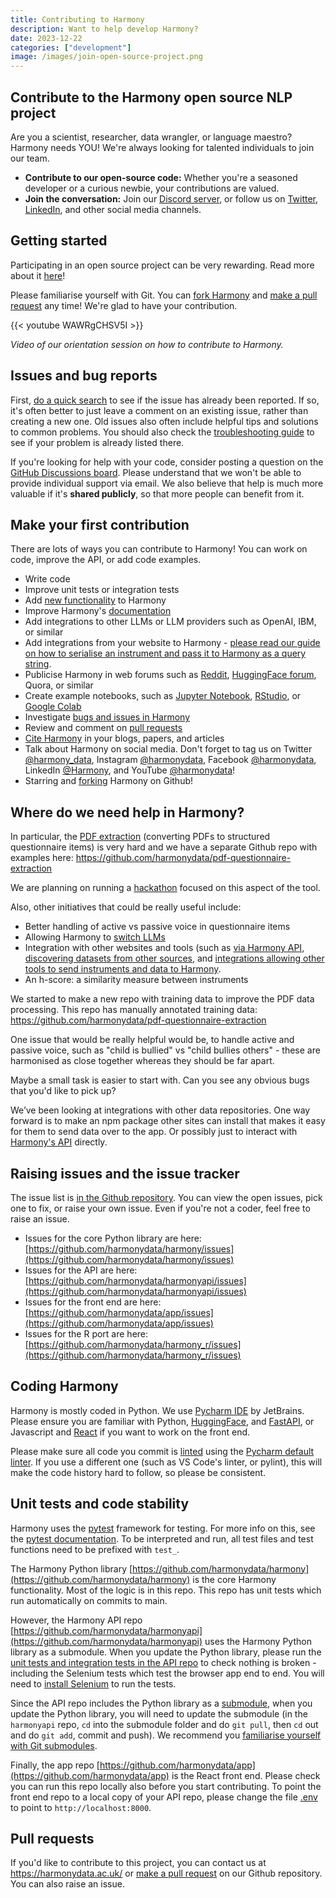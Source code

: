 ```yaml
---
title: Contributing to Harmony
description: Want to help develop Harmony?
date: 2023-12-22
categories: ["development"]
image: /images/join-open-source-project.png
---
```


## Contribute to the Harmony open source NLP project

Are you a scientist, researcher, data wrangler, or language maestro? Harmony needs YOU! We're always looking for talented individuals to join our team.

* **Contribute to our open-source code:** Whether you're a seasoned developer or a curious newbie, your contributions are valued.
* **Join the conversation:** Join our [Discord server](https://discord.com/invite/harmonydata), or follow us on [Twitter](https://twitter.com/harmony_data), [LinkedIn](https://www.linkedin.com/company/harmonydata/about/?viewAsMember=true), and other social media channels.




## Getting started

Participating in an open source project can be very rewarding. Read more about it [here](/how-can-i-contribute-to-an-open-source-project/)!

Please familiarise yourself with Git. You can [fork Harmony](https://github.com/harmonydata/harmony/fork) and [make a pull request](https://github.com/harmonydata/harmony/pulls) any time! We're glad to have your contribution.


{{< youtube WAWRgCHSV5I >}}

_Video of our orientation session on how to contribute to Harmony._

## Issues and bug reports

First, [do a quick search](https://github.com/issues?q=+is%3Aissue+user%3Aharmonydata) to see if the issue has already been reported. If so, it's often better to just leave a comment on an existing issue, rather than creating a new one. Old issues also often include helpful tips and solutions to common problems. You should also check the [troubleshooting guide](https://harmonydata.ac.uk/troubleshooting-harmony/) to see if your problem is already listed there.

If you're looking for help with your code, consider posting a question on the [GitHub Discussions board](https://github.com/orgs/harmonydata/discussions). Please
understand that we won't be able to provide individual support via email. We
also believe that help is much more valuable if it's **shared publicly**,
so that more people can benefit from it.

## Make your first contribution

There are lots of ways you can contribute to Harmony! You can work on code, improve the API, or add code examples.

* Write code
* Improve unit tests or integration tests
* Add [new functionality](/ideas/) to Harmony
* Improve Harmony's [documentation](/nlp-semantic-text-matching/how-does-harmony-work/)
* Add integrations to other LLMs or LLM providers such as OpenAI, IBM, or similar
* Add integrations from your website to Harmony - [please read our guide on how to serialise an instrument and pass it to Harmony as a query string](/integrating-with-harmony/).
* Publicise Harmony in web forums such as [Reddit](https://www.reddit.com/r/opensource/comments/18zq6cf/comment/kgmh3x7/?utm_source=share&utm_medium=web3x&utm_name=web3xcss&utm_term=1&utm_content=share_button), [HuggingFace forum](https://discuss.huggingface.co/t/open-source-psychology-project-using-hf-sentence-transformers/73174), Quora, or similar
* Create example notebooks, such as [Jupyter Notebook](https://github.com/harmonydata/harmony/blob/main/Harmony_example_walkthrough.ipynb), [RStudio](/harmony_r_example.nb.html), or [Google Colab](https://colab.research.google.com/github/harmonydata/harmony/blob/main/Harmony_example_walkthrough.ipynb)
* Investigate [bugs and issues in Harmony](https://github.com/harmonydata/harmony/issues)
* Review and comment on [pull requests](https://github.com/harmonydata/harmony/pulls)
* [Cite Harmony](/frequently-asked-questions/#how-do-i-cite-harmony) in your blogs, papers, and articles
* Talk about Harmony on social media. Don't forget to tag us on Twitter [@harmony_data](https://twitter.com/harmony_data), Instagram [@harmonydata](https://www.instagram.com/harmonydata/), Facebook [@harmonydata](https://www.facebook.com/harmonydata), LinkedIn [@Harmony](https://www.linkedin.com/company/harmonydata), and YouTube [@harmonydata](https://www.youtube.com/channel/UCraLlfBr0jXwap41oQ763OQ)!
* Starring and [forking](https://github.com/harmonydata/harmony/fork) Harmony on Github!

## Where do we need help in Harmony?

In particular, the [PDF extraction](/data-harmonisation/extract-process-data-from-questionnaires/) (converting PDFs to structured questionnaire items) is very hard and we have a separate Github repo with examples here: https://github.com/harmonydata/pdf-questionnaire-extraction

We are planning on running a [hackathon](/hackathon) focused on this aspect of the tool.

Also, other initiatives that could be really useful include:

* Better handling of active vs passive voice in questionnaire items
* Allowing Harmony to [switch LLMs](/nlp-semantic-text-matching/measuring-the-performance-of-nlp-algorithms/)
* Integration with other websites and tools (such as [via Harmony API](/releasing-harmony-api/), [discovering datasets from other sources](/discovery/), and [integrations allowing other tools to send instruments and data to Harmony](/integrating-with-harmony/).
* An h-score: a similarity measure between instruments

We started to make a new repo with training data to improve the PDF data processing. This repo has manually annotated training data:
https://github.com/harmonydata/pdf-questionnaire-extraction


One issue that would be really helpful would be, to handle active and passive voice, such as "child is bullied" vs "child bullies others" - these are harmonised as close together whereas they should be far apart.

Maybe a small task is easier to start with. Can you see any obvious bugs that you'd like to pick up?

We’ve been looking at integrations with other data repositories. One way forward is to make an npm package other sites can install that makes it easy for them to send data over to the app. Or possibly just to interact with [Harmony's API](/releasing-harmony-api/) directly.

## Raising issues and the issue tracker

The issue list is [in the Github repository](https://github.com/harmonydata/harmony/issues). You can view the open issues, pick one to fix, or raise your own issue. Even if you're not a coder, feel free to raise an issue.

* Issues for the core Python library are here: [https://github.com/harmonydata/harmony/issues](https://github.com/harmonydata/harmony/issues)
* Issues for the API are here: [https://github.com/harmonydata/harmonyapi/issues](https://github.com/harmonydata/harmonyapi/issues)
* Issues for the front end are here: [https://github.com/harmonydata/app/issues](https://github.com/harmonydata/app/issues)
* Issues for the R port are here: [https://github.com/harmonydata/harmony_r/issues](https://github.com/harmonydata/harmony_r/issues)

## Coding Harmony

Harmony is mostly coded in Python. We use [Pycharm IDE](https://www.jetbrains.com/pycharm/) by JetBrains. Please ensure you are familiar with Python, [HuggingFace](https://huggingface.co/), and [FastAPI](https://fastapi.tiangolo.com/), or Javascript and [React](https://react.dev/) if you want to work on the front end.

Please make sure all code you commit is [linted](https://stackoverflow.com/questions/8503559/what-is-linting) using the [Pycharm default linter](https://www.reddit.com/r/pycharm/comments/mm77el/what_is_the_default_linter_in_pycharm/). If you use a different one (such as VS Code's linter, or pylint), this will make the code history hard to follow, so please be consistent.

## Unit tests and code stability

Harmony uses the [pytest](http://doc.pytest.org/) framework for testing. For more info on this, see the [pytest documentation](http://docs.pytest.org/en/latest/contents.html). To be interpreted and run, all test files and test functions need to be prefixed with `test_`.

The Harmony Python library [https://github.com/harmonydata/harmony](https://github.com/harmonydata/harmony) is the core Harmony functionality. Most of the logic is in this repo. This repo has unit tests which run automatically on commits to main.

However, the Harmony API repo [https://github.com/harmonydata/harmonyapi](https://github.com/harmonydata/harmonyapi) uses the Harmony Python library as a submodule. When you update the Python library, please run the [unit tests and integration tests in the API repo](https://github.com/harmonydata/harmonyapi/tree/main/tests) to check nothing is broken - including the Selenium tests which test the browser app end to end. You will need to [install Selenium](https://selenium-python.readthedocs.io/) to run the tests.

Since the API repo includes the Python library as a [submodule](https://git-scm.com/book/en/v2/Git-Tools-Submodules), when you update the Python library, you will need to update the submodule (in the `harmonyapi` repo, `cd` into the submodule folder and do `git pull`, then `cd` out and do `git add`, commit and push). We recommend you [familiarise yourself with Git submodules](https://git-scm.com/book/en/v2/Git-Tools-Submodules).

Finally, the app repo [https://github.com/harmonydata/app](https://github.com/harmonydata/app) is the React front end. Please check you can run this repo locally also before you start contributing. To point the front end repo to a local copy of your API repo, please change the file [.env](https://github.com/harmonydata/app/blob/master/.env) to point to `http://localhost:8000`.

## Pull requests

If you'd like to contribute to this project, you can contact us at https://harmonydata.ac.uk/ or [make a pull request](https://github.com/harmonydata/harmony/pulls) on our Github repository. You can also raise an issue.
